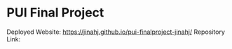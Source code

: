 # PUI Final Project 

Deployed Website: https://jinahj.github.io/pui-finalproject-jinahj/
Repository Link: 
